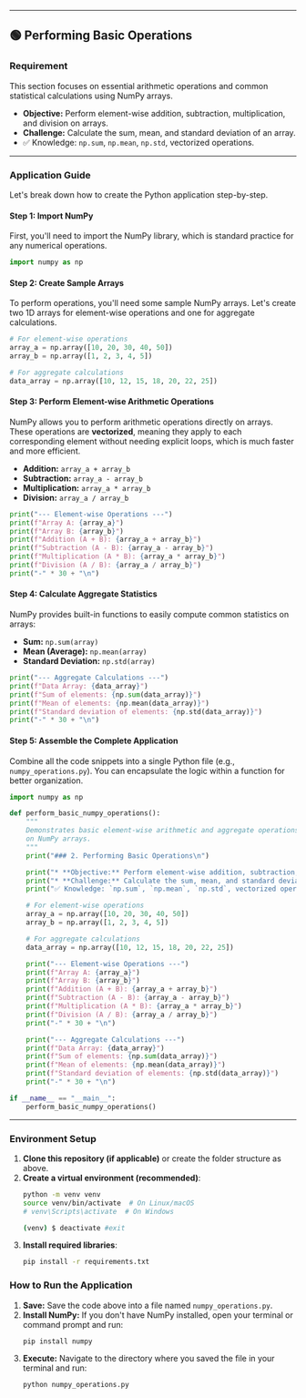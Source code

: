 
-----

## 🟢 Performing Basic Operations

###  Requirement

This section focuses on essential arithmetic operations and common statistical calculations using NumPy arrays.

  * **Objective:** Perform element-wise addition, subtraction, multiplication, and division on arrays.
  * **Challenge:** Calculate the sum, mean, and standard deviation of an array.
  * ✅ Knowledge: `np.sum`, `np.mean`, `np.std`, vectorized operations.

-----

### **Application Guide**

Let's break down how to create the Python application step-by-step.

#### **Step 1: Import NumPy**

First, you'll need to import the NumPy library, which is standard practice for any numerical operations.

```python
import numpy as np
```

#### **Step 2: Create Sample Arrays**

To perform operations, you'll need some sample NumPy arrays. Let's create two 1D arrays for element-wise operations and one for aggregate calculations.

```python
# For element-wise operations
array_a = np.array([10, 20, 30, 40, 50])
array_b = np.array([1, 2, 3, 4, 5])

# For aggregate calculations
data_array = np.array([10, 12, 15, 18, 20, 22, 25])
```

#### **Step 3: Perform Element-wise Arithmetic Operations**

NumPy allows you to perform arithmetic operations directly on arrays. These operations are **vectorized**, meaning they apply to each corresponding element without needing explicit loops, which is much faster and more efficient.

  * **Addition:** `array_a + array_b`
  * **Subtraction:** `array_a - array_b`
  * **Multiplication:** `array_a * array_b`
  * **Division:** `array_a / array_b`



```python
print("--- Element-wise Operations ---")
print(f"Array A: {array_a}")
print(f"Array B: {array_b}")
print(f"Addition (A + B): {array_a + array_b}")
print(f"Subtraction (A - B): {array_a - array_b}")
print(f"Multiplication (A * B): {array_a * array_b}")
print(f"Division (A / B): {array_a / array_b}")
print("-" * 30 + "\n")
```

#### **Step 4: Calculate Aggregate Statistics**

NumPy provides built-in functions to easily compute common statistics on arrays:

  * **Sum:** `np.sum(array)`
  * **Mean (Average):** `np.mean(array)`
  * **Standard Deviation:** `np.std(array)`



```python
print("--- Aggregate Calculations ---")
print(f"Data Array: {data_array}")
print(f"Sum of elements: {np.sum(data_array)}")
print(f"Mean of elements: {np.mean(data_array)}")
print(f"Standard deviation of elements: {np.std(data_array)}")
print("-" * 30 + "\n")
```

#### **Step 5: Assemble the Complete Application**

Combine all the code snippets into a single Python file (e.g., `numpy_operations.py`). You can encapsulate the logic within a function for better organization.

```python
import numpy as np

def perform_basic_numpy_operations():
    """
    Demonstrates basic element-wise arithmetic and aggregate operations
    on NumPy arrays.
    """
    print("### 2. Performing Basic Operations\n")

    print("* **Objective:** Perform element-wise addition, subtraction, multiplication, and division on arrays.")
    print("* **Challenge:** Calculate the sum, mean, and standard deviation of an array.")
    print("✅ Knowledge: `np.sum`, `np.mean`, `np.std`, vectorized operations.\n")

    # For element-wise operations
    array_a = np.array([10, 20, 30, 40, 50])
    array_b = np.array([1, 2, 3, 4, 5])

    # For aggregate calculations
    data_array = np.array([10, 12, 15, 18, 20, 22, 25])

    print("--- Element-wise Operations ---")
    print(f"Array A: {array_a}")
    print(f"Array B: {array_b}")
    print(f"Addition (A + B): {array_a + array_b}")
    print(f"Subtraction (A - B): {array_a - array_b}")
    print(f"Multiplication (A * B): {array_a * array_b}")
    print(f"Division (A / B): {array_a / array_b}")
    print("-" * 30 + "\n")

    print("--- Aggregate Calculations ---")
    print(f"Data Array: {data_array}")
    print(f"Sum of elements: {np.sum(data_array)}")
    print(f"Mean of elements: {np.mean(data_array)}")
    print(f"Standard deviation of elements: {np.std(data_array)}")
    print("-" * 30 + "\n")

if __name__ == "__main__":
    perform_basic_numpy_operations()
```

-----

### Environment Setup

1.  **Clone this repository (if applicable)** or create the folder structure as above.
2.  **Create a virtual environment (recommended)**:
    ```bash
    python -m venv venv
    source venv/bin/activate  # On Linux/macOS
    # venv\Scripts\activate  # On Windows

    (venv) $ deactivate #exit
    ```
3.  **Install required libraries**:
    ```bash
    pip install -r requirements.txt
    ```
### **How to Run the Application**

1.  **Save:** Save the code above into a file named `numpy_operations.py`.
2.  **Install NumPy:** If you don't have NumPy installed, open your terminal or command prompt and run:
    ```bash
    pip install numpy
    ```
3.  **Execute:** Navigate to the directory where you saved the file in your terminal and run:
    ```bash
    python numpy_operations.py
    ```

